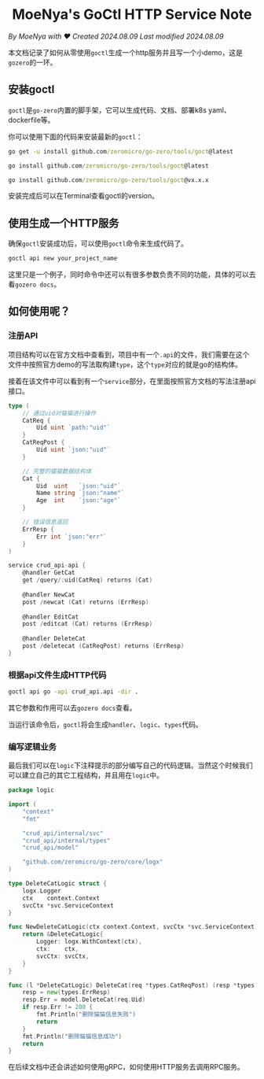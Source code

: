 <center><h1>MoeNya's GoCtl HTTP Service Note</h1></center>

*By MoeNya with ❤️ Created 2024.08.09      Last modified 2024.08.09*

本文档记录了如何从零使用`goctl`生成一个http服务并且写一个小demo，这是`gozero`的一环。

## 安装goctl

`goctl`是`go-zero`内置的脚手架，它可以生成代码、文档、部署k8s yaml、dockerfile等。

你可以使用下面的代码来安装最新的`goctl`：

```cmd
go get -u install github.com/zeromicro/go-zero/tools/goct@latest

go install github.com/zeromicro/go-zero/tools/goct@latest

go install github.com/zeromicro/go-zero/tools/goct@vx.x.x
```

安装完成后可以在Terminal查看goctl的version。

## 使用生成一个HTTP服务

确保`goctl`安装成功后，可以使用`goctl`命令来生成代码了。

```cmd
goctl api new your_project_name
```

这里只是一个例子，同时命令中还可以有很多参数负责不同的功能，具体的可以去看`gozero docs`。

## 如何使用呢？

### 注册API

项目结构可以在官方文档中查看到，项目中有一个`.api`的文件，我们需要在这个文件中按照官方demo的写法取构建`type`，这个`type`对应的就是go的结构体。

接着在该文件中可以看到有一个`service`部分，在里面按照官方文档的写法注册api接口。

```go
type (
	// 通过uid对猫猫进行操作
	CatReq {
		Uid uint `path:"uid"`
	}
	CatReqPost {
		Uid uint `json:"uid"`
	}

	// 完整的猫猫数据结构体
	Cat {
		Uid  uint   `json:"uid"`
		Name string `json:"name"`
		Age  int    `json:"age"`
	}

	// 错误信息返回
	ErrResp {
		Err int `json:"err"`
	}
)

service crud_api-api {
	@handler GetCat
	get /query/:uid(CatReq) returns (Cat)
	
	@handler NewCat
	post /newcat (Cat) returns (ErrResp)
	
	@handler EditCat
	post /editcat (Cat) returns (ErrResp)
	
	@handler DeleteCat
	post /deletecat (CatReqPost) returns (ErrResp)
}
```

### 根据api文件生成HTTP代码

```cmd
goctl api go -api crud_api.api -dir .
```

其它参数和作用可以去`gozero docs`查看。

当运行该命令后，`goctl`将会生成`handler`、`logic`、`types`代码。

### 编写逻辑业务

最后我们可以在`logic`下注释提示的部分编写自己的代码逻辑。当然这个时候我们可以建立自己的其它工程结构，并且用在`logic`中。

```go
package logic

import (
	"context"
	"fmt"

	"crud_api/internal/svc"
	"crud_api/internal/types"
	"crud_api/model"

	"github.com/zeromicro/go-zero/core/logx"
)

type DeleteCatLogic struct {
	logx.Logger
	ctx    context.Context
	svcCtx *svc.ServiceContext
}

func NewDeleteCatLogic(ctx context.Context, svcCtx *svc.ServiceContext) *DeleteCatLogic {
	return &DeleteCatLogic{
		Logger: logx.WithContext(ctx),
		ctx:    ctx,
		svcCtx: svcCtx,
	}
}

func (l *DeleteCatLogic) DeleteCat(req *types.CatReqPost) (resp *types.ErrResp, err error) {
	resp = new(types.ErrResp)
	resp.Err = model.DeleteCat(req.Uid)
	if resp.Err != 200 {
		fmt.Println("删除猫猫信息失败")
		return
	}
	fmt.Println("删除猫猫信息成功")
	return
}
```

在后续文档中还会讲述如何使用gRPC，如何使用HTTP服务去调用RPC服务。
